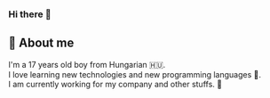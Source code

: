 ### Hi there 👋

## 💬 About me
I'm a 17 years old boy from Hungarian :hungary:. <br>
I love learning new technologies and new programming languages :test_tube:. <br>
I am currently working for my company and other stuffs. :floppy_disk:

<!--
**sndorkirly/sndorkirly** is a ✨ _special_ ✨ repository because its `README.md` (this file) appears on your GitHub profile.

Here are some ideas to get you started:

- 🔭 I’m currently working on ...
- 🌱 I’m currently learning ...
- 👯 I’m looking to collaborate on ...
- 🤔 I’m looking for help with ...
- 💬 Ask me about ...
- 📫 How to reach me: ...
- 😄 Pronouns: ...
- ⚡ Fun fact: ...
-->

